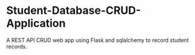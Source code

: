 # Student-Database-CRUD-Application
A REST API CRUD web app using Flask and sqlalchemy to record student records.
